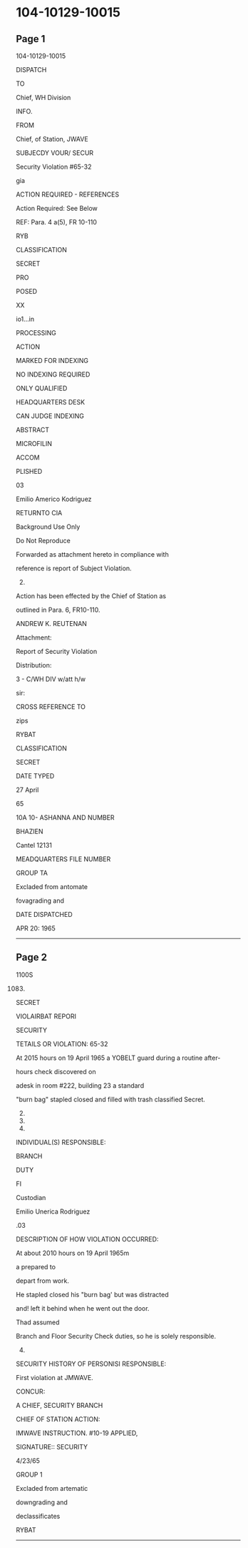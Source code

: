# 104-10129-10015

## Page 1

104-10129-10015

DISPATCH

TO

Chief, WH Division

INFO.

FROM

Chief, of Station, JWAVE

SUBJECDY VOUR/ SECUR

Security Violation #65-32

gia

ACTION REQUIRED - REFERENCES

Action Required: See Below

REF: Para. 4 a(5), FR 10-110

RYB

CLASSIFICATION

SECRET

PRO

POSED

XX

io1...in

PROCESSING

ACTION

MARKED FOR INDEXING

NO INDEXING REQUIRED

ONLY QUALIFIED

HEADQUARTERS DESK

CAN JUDGE INDEXING

ABSTRACT

MICROFILIN

ACCOM

PLISHED

03

Emilio Americo Kodriguez

RETURNTO CIA

Background Use Only

Do Not Reproduce

Forwarded as attachment hereto in compliance with

reference is report of Subject Violation.

2.

Action has been effected by the Chief of Station as

outlined in Para. 6, FR10-110.

ANDREW K. REUTENAN

Attachment:

Report of Security Violation

Distribution:

3 - C/WH DIV w/att h/w

sir:

CROSS REFERENCE TO

zips

RYBAT

CLASSIFICATION

SECRET

DATE TYPED

27 April

65

10A 10- ASHANNA AND NUMBER

BHAZIEN

Cantel 12131

MEADQUARTERS FILE NUMBER

GROUP TA

Excladed from antomate

fovagrading and

DATE DISPATCHED

APR 20: 1965

---

## Page 2

1100S

1083)

SECRET

VIOLAIRBAT REPORI

SECURITY

TETAILS OR VIOLATION: 65-32

At 2015 hours on 19 April 1965 a YOBELT guard during a routine after-

hours check discovered on

adesk in room #222, building 23 a standard

"burn bag" stapled closed and filled with trash classified Secret.

2.

15.

3.

INDIVIDUAL(S) RESPONSIBLE:

BRANCH

DUTY

FI

Custodian

Emilio Unerica Rodriguez

.03

DESCRIPTION OF HOW VIOLATION OCCURRED:

At about 2010 hours on 19 April 1965m

a prepared to

depart from work.

He stapled closed his "burn bag' but was distracted

and! left it behind when he went out the door.

Thad assumed

Branch and Floor Security Check duties, so he is solely responsible.

4.

SECURITY HISTORY OF PERSONISI RESPONSIBLE:

First violation at JMWAVE.

CONCUR:

A CHIEF, SECURITY BRANCH

CHIEF OF STATION ACTION:

IMWAVE INSTRUCTION. #10-19 APPLIED,

SIGNATURE:: SECURITY

4/23/65

GROUP 1

Excladed from artematic

downgrading and

declassificates

RYBAT

---

